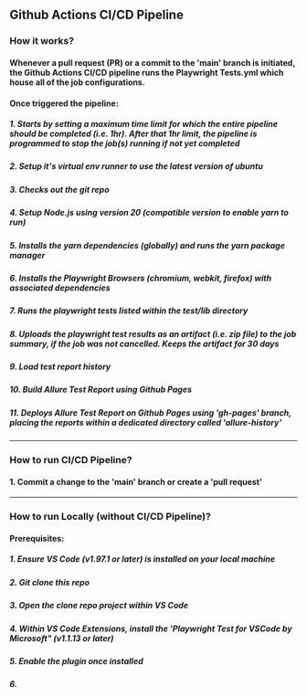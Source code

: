## Github Actions CI/CD Pipeline

### How it works?
#### Whenever a pull request (PR) or a commit to the 'main' branch is initiated, the Github Actions CI/CD pipeline runs the Playwright Tests.yml which house all of the job configurations.
#### Once triggered the pipeline:
##### 1. Starts by setting a maximum time limit for which the entire pipeline should be completed (i.e. 1hr). After that 1hr limit, the pipeline is programmed to stop the job(s) running if not yet completed
##### 2. Setup it's virtual env runner to use the latest version of ubuntu
##### 3. Checks out the git repo
##### 4. Setup Node.js using version 20 (compatible version to enable yarn to run)
##### 5. Installs the yarn dependencies (globally) and runs the yarn package manager
##### 6. Installs the Playwright Browsers (chromium, webkit, firefox) with associated dependencies
##### 7. Runs the playwright tests listed within the __test__/lib directory
##### 8. Uploads the playwright test results as an artifact (i.e. zip file) to the job summary, if the job was not cancelled. Keeps the artifact for 30 days
##### 9. Load test report history
##### 10. Build Allure Test Report using Github Pages
##### 11. Deploys Allure Test Report on Github Pages using 'gh-pages' branch, placing the reports within a dedicated directory called 'allure-history'

***

### How to run CI/CD Pipeline?
#### 1. Commit a change to the 'main' branch or create a 'pull request'

***

### How to run Locally (without CI/CD Pipeline)?
#### Prerequisites:
##### 1. Ensure VS Code (v1.97.1 or later) is installed on your local machine 
##### 2. Git clone this repo
##### 3. Open the clone repo project within VS Code
##### 4. Within VS Code Extensions, install the 'Playwright Test for VSCode by Microsoft" (v1.1.13 or later)
##### 5. Enable the plugin once installed
##### 6. 
